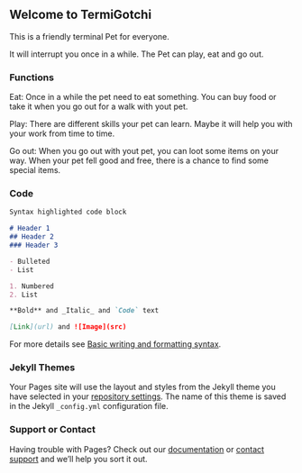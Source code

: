 ## Welcome to TermiGotchi

This is a friendly terminal Pet for everyone.

It will interrupt you once in a while.
The Pet can play, eat and go out.

### Functions

Eat:
    Once in a while the pet need to eat something. You can buy food or take it when you go out for a walk with yout pet.

Play:
    There are different skills your pet can learn. Maybe it will help you with your work from time to time.

Go out:
    When you go out with yout pet, you can loot some items on your way. When your pet fell good and free, there is a  chance to find some special items.


### Code
```markdown
Syntax highlighted code block

# Header 1
## Header 2
### Header 3

- Bulleted
- List

1. Numbered
2. List

**Bold** and _Italic_ and `Code` text

[Link](url) and ![Image](src)
```

For more details see [Basic writing and formatting syntax](https://docs.github.com/en/github/writing-on-github/getting-started-with-writing-and-formatting-on-github/basic-writing-and-formatting-syntax).

### Jekyll Themes

Your Pages site will use the layout and styles from the Jekyll theme you have selected in your [repository settings](https://github.com/testDrive64/TermiGotchi/settings/pages). The name of this theme is saved in the Jekyll `_config.yml` configuration file.

### Support or Contact

Having trouble with Pages? Check out our [documentation](https://docs.github.com/categories/github-pages-basics/) or [contact support](https://support.github.com/contact) and we’ll help you sort it out.
